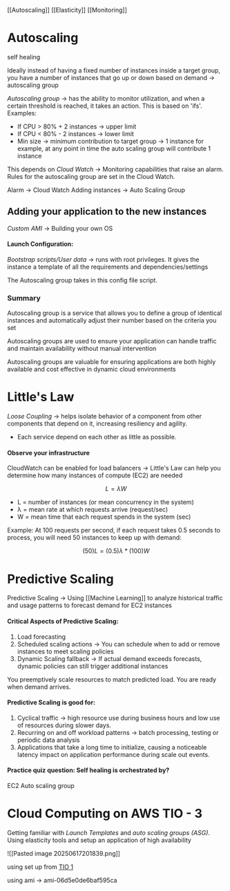 [[Autoscaling]] [[Elasticity]] [[Monitoring]]
 
# Autoscaling 
self healing 

Ideally instead of having a fixed number of instances inside a target group, you have a number of instances that go up or down based on demand -> autoscaling group

*Autoscaling group* -> has the ability to monitor utilization, and when a certain threshold is reached, it takes an action. This is based on 'ifs'. Examples:
- If CPU > 80% + 2 instances -> upper limit 
- If CPU < 80% - 2 instances -> lower limit
- Min size -> minimum contribution to target group -> 1 instance for example, at any point in time the auto scaling group will contribute 1 instance 

This depends on *Cloud Watch* -> Monitoring capabilities that raise an alarm. Rules for the autoscaling group are set in the Cloud Watch.

Alarm -> Cloud Watch
Adding instances -> Auto Scaling Group

## Adding your application to the new instances

*Custom AMI* -> Building your own OS
#### Launch Configuration:
*Bootstrap scripts/User data* -> runs with root privileges. It gives the instance a template of all the requirements and dependencies/settings 

The Autoscaling group takes in this config file script. 


### Summary
Autoscaling group is a service that allows you to define a group of identical instances and automatically adjust their number based on the criteria you set

Autoscaling groups are used to ensure your application can handle traffic and maintain availability without manual intervention

Autoscaling groups are valuable for ensuring applications are both highly available and cost effective in dynamic cloud environments 

# Little's Law

*Loose Coupling* -> helps isolate behavior of a component from other components that depend on it, increasing resiliency and agility. 
- Each service depend on each other as little as possible. 

#### Observe your infrastructure

CloudWatch can be enabled for load balancers -> Little's Law can help you determine how many instances of compute (EC2) are needed

$$
L = λW
$$

- L = number of instances (or mean concurrency in the system)
- λ = mean rate at which requests arrive (request/sec)
- W = mean time that each request spends in the system (sec)

Example: At 100 requests per second, if each request takes 0.5 seconds to process, you will need 50 instances to keep up with demand:

$$
(50)L = (0.5)λ * (100)W
$$

# Predictive Scaling 

Predictive Scaling -> Using [[Machine Learning]] to analyze historical traffic and usage patterns to forecast demand for EC2 instances 

#### Critical Aspects of Predictive Scaling:
1. Load forecasting
2. Scheduled scaling actions -> You can schedule when to add or remove instances to meet scaling policies 
3. Dynamic Scaling fallback -> If actual demand exceeds forecasts, dynamic policies can still trigger additional instances 

You preemptively scale resources to match predicted load. You are ready when demand arrives. 

#### Predictive Scaling is good for:

1. Cyclical traffic -> high resource use during business hours and low use of resources during slower days.
2. Recurring on and off workload patterns -> batch processing, testing or periodic data analysis 
3. Applications that take a long time to initialize, causing a noticeable latency impact on application performance during scale out events.


#### Practice quiz question: Self healing is orchestrated by?
EC2 Auto scaling group 

# Cloud Computing on AWS TIO - 3

Getting familiar with *Launch Templates* and *auto scaling groups (ASG)*. Using elasticity tools and setup an application of high availability

![[Pasted image 20250617201839.png]]

using set up from [TIO 1](https://d6opu47qoi4ee.cloudfront.net/labs/tio/ccaws/ccawstio1.pdf) 

using ami -> ami-06d5e0de6baf595ca



